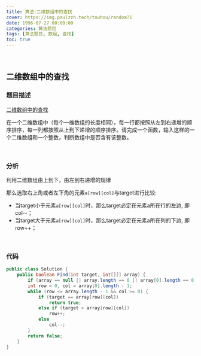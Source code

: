 ```yaml
---
title: 算法:二维数组中的查找
cover: https://img.paulzzh.tech/touhou/random?1
date: 1996-07-27 00:00:00
categories: 算法题目
tags: [算法题目, 数组, 查找]
toc: true
---
```


<br/>

<!--more-->

## 二维数组中的查找

### 题目描述

[二维数组中的查找](https://www.nowcoder.com/practice/abc3fe2ce8e146608e868a70efebf62e?tpId=13&tqId=11154&tPage=1&rp=1&ru=/ta/coding-interviews&qru=/ta/coding-interviews/question-ranking)

在一个二维数组中（每个一维数组的长度相同），每一行都按照从左到右递增的顺序排序，每一列都按照从上到下递增的顺序排序。请完成一个函数，输入这样的一个二维数组和一个整数，判断数组中是否含有该整数。

<br/>

### 分析

利用二维数组由上到下，由左到右递增的规律

那么选取右上角或者左下角的元素`a[row][col]`与target进行比较:

-   当target小于元素`a[row][col]`时，那么target必定在元素a所在行的左边, 即col--；
-   当target大于元素`a[row][col]`时，那么target必定在元素a所在列的下边, 即row++；

<br/>

### 代码

```java
public class Solution {
    public boolean Find(int target, int[][] array) {
        if (array == null || array.length == 0 || array[0].length == 0) return false;
        int row = 0, col = array[0].length - 1;
        while (row <= array.length - 1 && col >= 0) {
            if (target == array[row][col])
                return true;
            else if (target > array[row][col])
                row++;
            else
                col--;
        }
        return false;
    }
}
```

